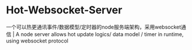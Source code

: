# Hot-Websocket-Server
一个可以热更通讯事件/数据模型/定时器的node服务端架构，采用websocket通信 | A node server allows hot update logics/ data model / timer in runtime, using websocket protocol
